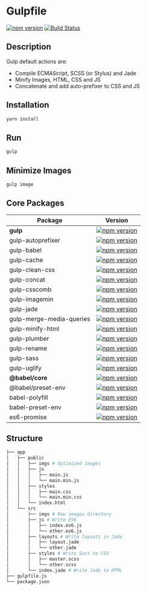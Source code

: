 # Gulpfile
[![npm version](https://img.shields.io/npm/v/primer.svg)](https://www.npmjs.org/package/primer)
[![Build Status](https://travis-ci.org/primer/primer.svg?branch=master)](https://travis-ci.org/primer/primer)

## Description
Gulp default actions are:
- Compile ECMAScript, SCSS (or Stylus) and Jade
- Minify Images, HTML, CSS and JS
- Concatenate and add auto-prefixer to CSS and JS

## Installation
```sh
yarn install
```

## Run
```sh
gulp
```

## Minimize Images
```sh
gulp image
```


## Core Packages

| Package | Version |
|---|---|
| **gulp**  | [![npm version](https://img.shields.io/npm/v/gulp.svg)](https://www.npmjs.org/package/gulp) |
| gulp-autoprefixer | [![npm version](https://img.shields.io/npm/v/gulp-autoprefixer.svg)](https://www.npmjs.org/package/gulp-autoprefixer) |
| gulp-babel | [![npm version](https://img.shields.io/npm/v/gulp-babel.svg)](https://www.npmjs.org/package/gulp-babel) |
| gulp-cache | [![npm version](https://img.shields.io/npm/v/gulp-cache.svg)](https://www.npmjs.org/package/gulp-cache) |
| gulp-clean-css | [![npm version](https://img.shields.io/npm/v/gulp-clean-css.svg)](https://www.npmjs.org/package/gulp-clean-css) |
| gulp-concat | [![npm version](https://img.shields.io/npm/v/gulp-concat.svg)](https://www.npmjs.org/package/gulp-concat) |
| gulp-csscomb | [![npm version](https://img.shields.io/npm/v/gulp-csscomb.svg)](https://www.npmjs.org/package/gulp-csscomb) |
| gulp-imagemin | [![npm version](https://img.shields.io/npm/v/gulp-imagemin.svg)](https://www.npmjs.org/package/gulp-imagemin) |
| gulp-jade | [![npm version](https://img.shields.io/npm/v/gulp-jade.svg)](https://www.npmjs.org/package/gulp-jade) |
| gulp-merge-media-queries | [![npm version](https://img.shields.io/npm/v/gulp-merge-media-queries.svg)](https://www.npmjs.org/package/gulp-merge-media-queries) |
| gulp-minify-html | [![npm version](https://img.shields.io/npm/v/gulp-minify-html.svg)](https://www.npmjs.org/package/gulp-minify-html) |
| gulp-plumber | [![npm version](https://img.shields.io/npm/v/gulp-plumber.svg)](https://www.npmjs.org/package/gulp-plumber) |
| gulp-rename | [![npm version](https://img.shields.io/npm/v/gulp-rename.svg)](https://www.npmjs.org/package/gulp-rename) |
| gulp-sass | [![npm version](https://img.shields.io/npm/v/gulp-sass.svg)](https://www.npmjs.org/package/gulp-sass) |
| gulp-uglify | [![npm version](https://img.shields.io/npm/v/gulp-uglify.svg)](https://www.npmjs.org/package/gulp-uglify) |
| **@babel/core** | [![npm version](https://img.shields.io/npm/v/@babel/core.svg)](https://www.npmjs.org/package/@babel/core) |
| @babel/preset-env | [![npm version](https://img.shields.io/npm/v/@babel/preset-env.svg)](https://www.npmjs.org/package/@babel/preset-env) |
| babel-polyfill | [![npm version](https://img.shields.io/npm/v/babel-polyfill.svg)](https://www.npmjs.org/package/babel-polyfill) |
| babel-preset-env | [![npm version](https://img.shields.io/npm/v/babel-preset-env.svg)](https://www.npmjs.org/package/babel-preset-env) |
| es6-promise | [![npm version](https://img.shields.io/npm/v/es6-promise.svg)](https://www.npmjs.org/package/es6-promise) |

## Structure

```sh
├── app
│   ├── public 
|   │   ├── imgs # Optimized images
│   │   ├── js
│   │   │   ├── main.js
│   │   │   └── main.min.js
│   │   ├── styles
│   │   │   ├── main.css
│   │   │   └── main.min.css
│   │   └── index.html
│   └── src
│       ├── imgs # Raw images directory
│       ├── js # Write ES6
│       │   ├── index.es6.js
│       │   └── other.es6.js
│       ├── layouts # Write layouts in Jade
│       │   ├── layout.jade
│       │   └── other.jade
│       ├── styles # Write Sass to CSS 
│       │   ├── master.scss
│       │   └── other.scss
│       └── index.jade # Write Jade to HTML
├── gulpfile.js
└── package.json
```
